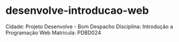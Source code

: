 # desenvolve-introducao-web

Cidade: Projeto Desenvolve - Bom Despacho
Disciplina: Introdução a Programação Web
Matricula: PDBD024
